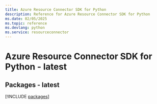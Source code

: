 ```yaml
---
title: Azure Resource Connector SDK for Python
description: Reference for Azure Resource Connector SDK for Python
ms.date: 02/05/2025
ms.topic: reference
ms.devlang: python
ms.service: resourceconnector
---
```

# Azure Resource Connector SDK for Python - latest
## Packages - latest
[!INCLUDE [packages](resource-connector-index.md)]
